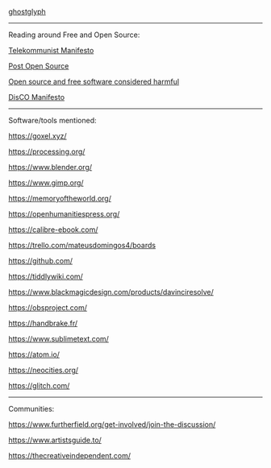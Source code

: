 [ghostglyph](https://ghostglyph.github.io/)

---

Reading around Free and Open Source:

[Telekommunist Manifesto](http://telekommunisten.net/the-telekommunist-manifesto/)

[Post Open Source](https://www.boringcactus.com/2020/08/13/post-open-source.html)

[Open source and free software considered harmful](https://write.as/mokou/open-source-and-free-software-considered-harmful)

[DisCO Manifesto](https://disco.coop/wp-content/uploads/2019/11/DisCO_Manifesto-v.1.pdf)

---

Software/tools mentioned:

https://goxel.xyz/

https://processing.org/

https://www.blender.org/

https://www.gimp.org/

https://memoryoftheworld.org/

https://openhumanitiespress.org/

https://calibre-ebook.com/

https://trello.com/mateusdomingos4/boards

https://github.com/

https://tiddlywiki.com/

https://www.blackmagicdesign.com/products/davinciresolve/

https://obsproject.com/

https://handbrake.fr/

https://www.sublimetext.com/

https://atom.io/

https://neocities.org/

https://glitch.com/

---

Communities:

https://www.furtherfield.org/get-involved/join-the-discussion/

https://www.artistsguide.to/

https://thecreativeindependent.com/
